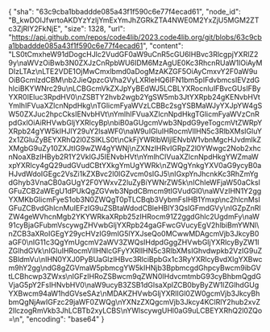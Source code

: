 {
  "sha": "63c9cba1bbaddde085a43f1f590c6e77f4ecad61",
  "node_id": "B_kwDOIJfwrtoAKDYzYzljYmExYmJhZGRkZTA4NWE0M2YxZjU5MGM2ZTc3ZjRlY2FkNjE",
  "size": 1328,
  "url": "https://api.github.com/repos/code4lib/2023.code4lib.org/git/blobs/63c9cba1bbaddde085a43f1f590c6e77f4ecad61",
  "content": "LS0tCmxheW91dDogcHJlc2VudGF0aW9uCnR5cGU6IHBvc3RlcgpjYXRlZ29y\naWVzOiBwb3N0ZXJzCnRpbWU6IDM6MzAgUE0Kc3RhcnRUaW1lOiAyMDIzLTAz\nLTE2VDE1OjMwCmxlbmd0aDogMzAKZGF5OiAyCmxvY2F0aW9uOiBGcmlzdCBM\nb2JieQpzcGVha2VyLXRleHQ6IFN1bm5pIFdvbmcsIEVzdGhlciBKYWNrc29u\nLCBGcmVkZXJpYyBEdWJ5LCBLYXRocnluIFBvcGUsIFByYXR0IEluc3RpdHV0\nZSBTY2hvb2wgb2YgSW5mb3JtYXRpb24gKENvbHVtYmlhIFVuaXZlcnNpdHkg\nTGlicmFyaWVzLCBBc2sgYSBMaWJyYXJpYW4gSW50ZXJuc2hpcCksIENvbHVt\nYmlhIFVuaXZlcnNpdHkgTGlicmFyaWVzCnRpdGxlOiAiRHVwbGljYXRlcyBp\nbiB0aGUgcmVwb3NpdG9yeTogcmVtZWRpYXRpb24gYW5kIHJlY29uY2lsaWF0\naW9uIGluIHRocmVlIHN5c3RlbXMsIGluY2x1ZGluZyBEYXRhQ2l0ZSIKLS0t\nCkFjYWRlbWljIENvbW1vbnMgcHJvdmlkZXMgbG9uZy10ZXJtIG9wZW4gYWNj\nZXNzIHRvIGRpZ2l0YWwgc2Nob2xhcnNoaXBzIHByb2R1Y2VkIGJ5IENvbHVt\nYmlhClVuaXZlcnNpdHkgYWZmaWxpYXRlcy4gQ29udGVudCBtYXkgYmUgYWRk\nZWQgYnkgYXV0aG9ycyB0aHJvdWdoIGEgc2VsZi1kZXBvc2l0IGZvcm0sIGJ5\nIGxpYnJhcnkKc3RhZmYgdGhyb3VnaCB0aGUgY2F0YWxvZ2luZyBiYWNrZW5k\nIChIeWFjaW50aCksIGFuZCB2aWEgU1dPUkQgZGVwb3NpdCBmcm9tIGVudGl0\naWVzIHN1Y2ggYXMKbGlicmFyeS1ob3N0ZWQgT0pTLCBqb3VybmFsIHB1Ymxp\nc2hlcnMsIGFuZCBvdGhlcnMuIEFzIG9uZSBtaWdodCBleHBlY3QsIGFmdGVy\nIGZpZnRlZW4geWVhcnMgb2YKYWRkaXRpb25zIHRocm91Z2ggdGhlc2UgdmFy\naW91cyBjaGFubmVscywgZHVwbGljYXRpb24gaGFwcGVucyEgV2hlbiBmYWNl\nZCB3aXRoIGEgY29ycHVzIG9mIG5lYXJseQo0MCwwMDAgcmVjb3JkcyB0aGF0\nIG11c3QgYmUgcmV2aWV3ZWQsIHdpdGggZHVwbGljYXRlcyByZW1lZGlhdGVk\nIGluIHRocmVlIHNlcGFyYXRlIHN5c3RlbXMsIGhvdwpkb2VzIG9uZSBldmVu\nIHN0YXJ0PyBUaGlzIHBvc3RlciBpbGx1c3RyYXRlcyBvdXIgYXBwcm9hY2gg\ndG8gZGVmaW5pbmcgYW5kIHNjb3BpbmcgdGhpcyBwcm9ibGVtLCBhcwp3ZWxs\nIGFzIHRoZSBwcm9qZWN0IHdvcmtmbG93cyBhbmQgdGVjaG5pY2FsIHNvbHV0\naW9ucyB3ZSB1dGlsaXplZCB0byByZW1lZGlhdGUgYXBwcm94aW1hdGVseSAz\nMDAKZHVwbGljYXRlIGl0ZW0gcmVjb3JkcyBhbmQgNjAwIGFzc29jaWF0ZWQg\nYXNzZXQgcmVjb3Jkcy4KClRlY2hub2xvZ2llczogRmVkb3JhLCBTb2xyLCBS\nYWlscywgUHl0aG9uLCBEYXRhQ2l0ZQo=\n",
  "encoding": "base64"
}
